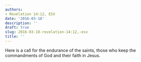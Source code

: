 ```yaml
---
authors:
- Revelation 14:12, ESV
date: '2016-03-18'
description: ''
draft: true
slug: 2016-03-18-revelation-14:12,-esv
title: ''
---
```

Here is a call for the endurance of the saints, those who keep the commandments of God and their faith in Jesus.



